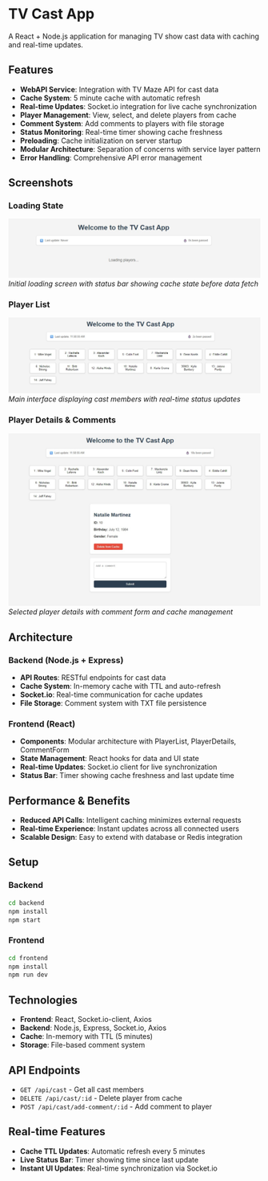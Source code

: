 # TV Cast App

A React + Node.js application for managing TV show cast data with caching and real-time updates.

## Features

- **WebAPI Service**: Integration with TV Maze API for cast data
- **Cache System**: 5 minute cache with automatic refresh 
- **Real-time Updates**: Socket.io integration for live cache synchronization
- **Player Management**: View, select, and delete players from cache
- **Comment System**: Add comments to players with file storage
- **Status Monitoring**: Real-time timer showing cache freshness
- **Preloading**: Cache initialization on server startup
- **Modular Architecture**: Separation of concerns with service layer pattern
- **Error Handling**: Comprehensive API error management
## Screenshots

### Loading State

![Loading State](screenshots/loading-state.jpg)
_Initial loading screen with status bar showing cache state before data fetch_

### Player List

![Player List](screenshots/player-list.jpg)
_Main interface displaying cast members with real-time status updates_

### Player Details & Comments

![Player Details](screenshots/player-details.jpg)
_Selected player details with comment form and cache management_

## Architecture

### Backend (Node.js + Express)

- **API Routes**: RESTful endpoints for cast data
- **Cache System**: In-memory cache with TTL and auto-refresh
- **Socket.io**: Real-time communication for cache updates
- **File Storage**: Comment system with TXT file persistence

### Frontend (React)

- **Components**: Modular architecture with PlayerList, PlayerDetails, CommentForm
- **State Management**: React hooks for data and UI state
- **Real-time Updates**: Socket.io client for live synchronization
- **Status Bar**: Timer showing cache freshness and last update time

## Performance & Benefits

- **Reduced API Calls**: Intelligent caching minimizes external requests
- **Real-time Experience**: Instant updates across all connected users
- **Scalable Design**: Easy to extend with database or Redis integration

## Setup

### Backend

```bash
cd backend
npm install
npm start
```

### Frontend

```bash
cd frontend
npm install
npm run dev
```

## Technologies

- **Frontend**: React, Socket.io-client, Axios
- **Backend**: Node.js, Express, Socket.io, Axios
- **Cache**: In-memory with TTL (5 minutes)
- **Storage**: File-based comment system

## API Endpoints

- `GET /api/cast` - Get all cast members
- `DELETE /api/cast/:id` - Delete player from cache
- `POST /api/cast/add-comment/:id` - Add comment to player

## Real-time Features

- **Cache TTL Updates**: Automatic refresh every 5 minutes
- **Live Status Bar**: Timer showing time since last update
- **Instant UI Updates**: Real-time synchronization via Socket.io
